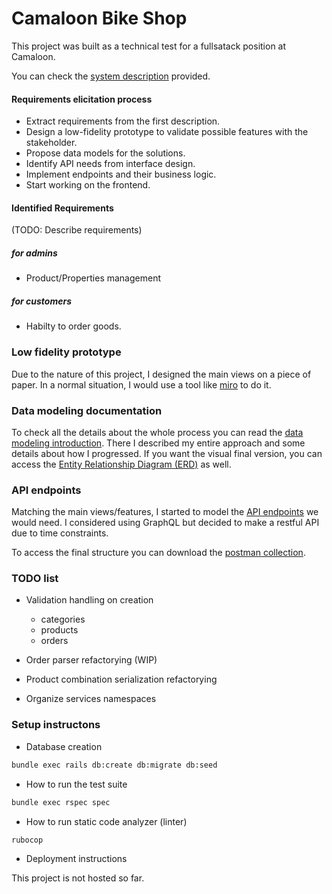 # Camaloon Bike Shop

This project was built as a technical test for a fullsatack position at Camaloon.

You can check the [system description](https://drive.google.com/file/d/1scSCrF8YyS4eB90vtcV8Yp-QFiSAlcxJ/view?usp=sharing) provided.

#### Requirements elicitation process
  - Extract requirements from the first description.
  - Design a low-fidelity prototype to validate possible features with the stakeholder.
  - Propose data models for the solutions.
  - Identify API needs from interface design.
  - Implement endpoints and their business logic.
  - Start working on the frontend.

#### Identified Requirements

(TODO: Describe requirements)
##### for admins

- Product/Properties management
##### for customers

-  Habilty to order goods.
### Low fidelity prototype

Due to the nature of this project, I designed the main views on a piece of paper. In a normal situation, I would use a tool like [miro](https://miro.com/) to do it.
### Data modeling documentation

To check all the details about the whole process you can read the
[data modeling introduction](https://github.com/LeonardoGodoy/camaloon-bike-shop-api/blob/master/docs/data_modeling_introduction.md). There I described my entire approach and some details about how I progressed. If you want the visual final version, you can access the [Entity Relationship Diagram (ERD)](https://drive.google.com/file/d/1Ynt7Fmqa2OI5d8wAatmc9OWEFLTkme13/view?usp=sharing) as well.

### API endpoints

Matching the main views/features, I started to model the [API endpoints](https://github.com/LeonardoGodoy/camaloon-bike-shop-api/blob/master/docs/api_introduction.md) we would need. I considered using GraphQL but decided to make a restful API due to time constraints.

To access the final structure you can download the [postman collection](https://drive.google.com/file/d/1p18LVHrn3GBpm0hzsjS3zSsS7fXqJz1U/view?usp=sharing).

### TODO list

- Validation handling on creation
  - categories
  - products
  - orders

- Order parser refactorying (WIP)
- Product combination serialization refactorying
- Organize services namespaces

### Setup instructons
* Database creation

```bash
bundle exec rails db:create db:migrate db:seed
```

* How to run the test suite

```bash
bundle exec rspec spec
```

* How to run static code analyzer (linter)
```bash
rubocop
```

* Deployment instructions

This project is not hosted so far.

